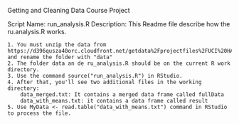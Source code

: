 Getting and Cleaning Data Course Project

Script Name: run_analysis.R
Description: This Readme file describe how the ru.analysis.R works.

    1. You must unzip the data from https://d396qusza40orc.cloudfront.net/getdata%2Fprojectfiles%2FUCI%20HAR%20Dataset.zip and rename the folder with "data"
    2. The folder data an de ru_analysis.R should be on the current R work directory.
    3. Use the command source("run_analysis.R") in RStudio.
    4. After that, you'll see two additional files in the working directory:
        data_merged.txt: It contains a merged data frame called fullData
        data_with_means.txt: it contains a data frame called result
    5. Use MyData <- read.table("data_with_means.txt") command in RStudio to process the file. 
    
